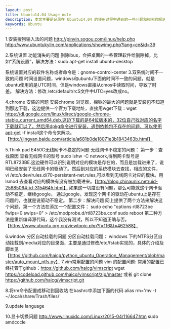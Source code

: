 ```yaml
---
layout: post
title: Ubuntu14.04 Usage note
description: 本文主要是记录在 Ubuntu14.04 的使用过程中遇到的一些问题和相关的解决方法。其中还有一些脚本托管在github上，方便自己以后使用。链接地址<https://github.com/haicg/python_ubuntu_Operation_Management>
keywords: Ubuntu
---
```


1.安装搜狗输入法的问题
http://pinyin.sogou.com/linux/help.php
http://www.ubuntukylin.com/applications/showimg.php?lang=cn&id=39


2.系统设置 功能消失的问题
删除ibus，会把桌面的一些管理软件给删除掉，比如“系统设置”，解决方法：sudo apt-get install ubuntu-desktop

系统设置对应的软件名称或者命令是：gnome-control-center
3.双系统时间不一致的问题
时间设置问题，windows和ubuntu下面的时间不一致的问题，就是ubuntu使用的是UTC时间，但是windows直接从cmos中读取时间，导致了时差。
解决方法：修改 /etc/default/rcS文件中UTC=yes改成no。

4.chrome 安装的问题
安装chrome 浏览器，棉铃的最大的问题就是安装包不知道到那边下载，这边提供一个官方下载地址，直接用wget下载：wget https://dl.google.com/linux/direct/google-chrome-stable_current_amd64.deb,这边下载的是64位版本的，32位自己找对应的名字下载就可以了。然后用dpkg命令进行安装，遇到依赖包不存在的问题，可以使用apt-get -f install这个命令来解决。【http://jingyan.baidu.com/article/a681b0de18071e3b1843463b.html】

5.Think pad E450C无线网卡不稳定的问题
无线网卡不稳定的问题：
第一步：查找原因
查看无线网卡的型号 sudo lshw -C network,得到网卡型号是 RTL8723BE.这边硬件可以识别说明对应的模块是存在的，而且是加载进来了，说明已经安装了无线网卡的驱动了。然后到对应的系统模块去查找，相应的文件，  vi /etc/udev/rules.d/70-persistent-net.rules,可以看到无线网卡对应的模块。用lsmod 去查看对应的模块有没有被加载进来。【http://blog.chinaunix.net/uid-25885064-id-3154645.html】
如果这一切度没有问题，那么可能就这个网卡驱动不稳定，继续google。
通过google，发现这个网卡的驱动在ubuntu上是存在问题的，也就是说驱动不稳定。
第二步：解决问题
网上提供了两个方法来解决这个问题，第一个方法在添加一个配置文件： sudo echo "options rtl8723be fwlps=0 swlps=0" > /etc/modprobe.d/rtl8723be.conf
sudo reboot
 第二种方法是重新编译源代码，这个我没有测试，所以不知道正确与否。【https://www.ubuntu.org.cn/viewtopic.php?f=116&t=462588】

6.window 分区自动挂载的问题
分区自动挂载问题：
windows 下的NTFS分区自动挂载到/media对应的目录面，主要是通过修改/etc/fstab实现的，具体的介绍及脚本见【https://github.com/haicg/python_ubuntu_Operation_Management/blob/master/auto_mount_ntfs.py】
7.vim常用配置的问题
vim 的配置问题:
常用的配置已经托管于github：https://github.com/haicg/vimscript
wget https://codeload.github.com/haicg/vimscript/zip/master
或者
git clone https://github.com/haicg/vimscript.git

8.将rm命令配置成移动到回收站
在bashrc中添加下面的代码
alias rm='mv -t ~/.local/share/Trash/files/'

9.update language


10.显卡切换问题
http://www.linuxidc.com/Linux/2015-04/116647.htm
sudo amdcccle
